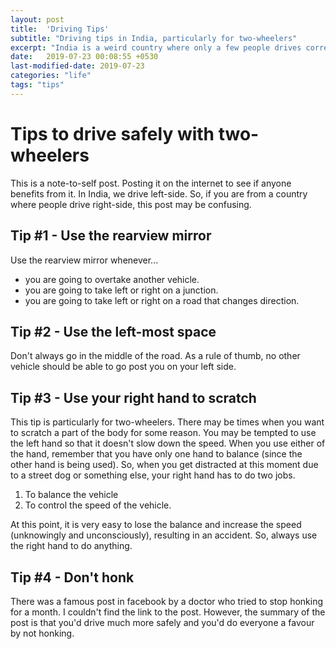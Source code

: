 ```yaml
---
layout: post
title:  'Driving Tips'
subtitle: "Driving tips in India, particularly for two-wheelers"
excerpt: "India is a weird country where only a few people drives correctly. So, here are the tips to improve someone's driving skill."
date:   2019-07-23 00:08:55 +0530
last-modified-date: 2019-07-23
categories: "life"
tags: "tips"
---
```


# Tips to drive safely with two-wheelers

This is a note-to-self post. Posting it on the internet to see if anyone benefits from it. In India, we drive left-side. So, if you are from a country where people drive right-side, this post may be confusing.

## Tip #1 - Use the rearview mirror

Use the rearview mirror whenever...

- you are going to overtake another vehicle.
- you are going to take left or right on a junction.
- you are going to take left or right on a road that changes direction.

## Tip #2 - Use the left-most space

Don't always go in the middle of the road. As a rule of thumb, no other vehicle should be able to go post you on your left side.

## Tip #3 - Use your right hand to scratch

This tip is particularly for two-wheelers. There may be times when you want to scratch a part of the body for some reason. You may be tempted to use the left hand so that it doesn't slow down the speed. When you use either of the hand, remember that you have only one hand to balance (since the other hand is being used). So, when you get distracted at this moment due to a street dog or something else, your right hand has to do two jobs.

1. To balance the vehicle
2. To control the speed of the vehicle.

At this point, it is very easy to lose the balance and increase the speed (unknowingly and unconsciously), resulting in an accident. So, always use the right hand to do anything.

## Tip #4 - Don't honk

There was a famous post in facebook by a doctor who tried to stop honking for a month. I couldn't find the link to the post. However, the summary of the post is that you'd drive much more safely and you'd do everyone a favour by not honking.
